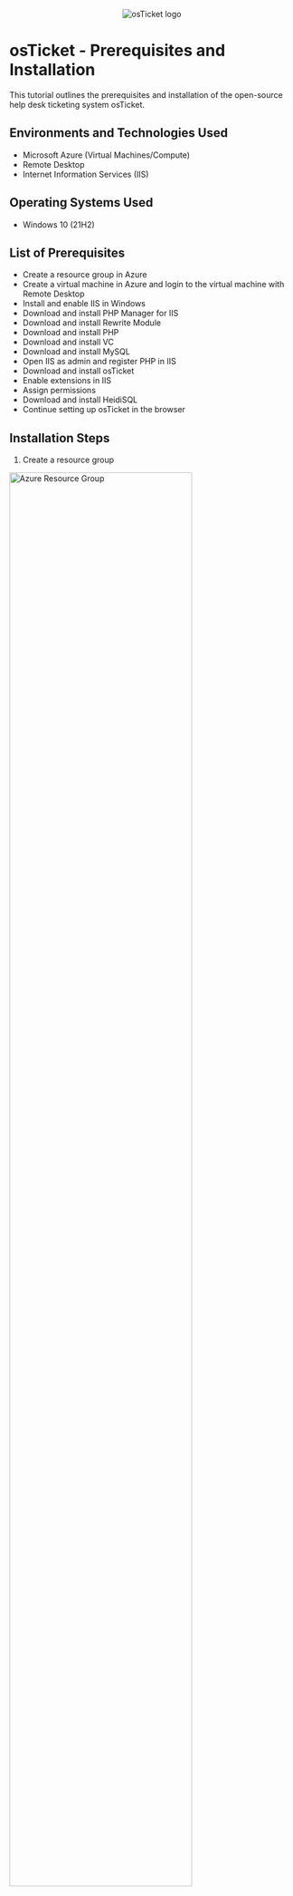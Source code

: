 <p align="center">
<img src="https://i.imgur.com/Clzj7Xs.png" alt="osTicket logo"/>
</p>

<h1>osTicket - Prerequisites and Installation</h1>
This tutorial outlines the prerequisites and installation of the open-source help desk ticketing system osTicket.<br />

<h2>Environments and Technologies Used</h2>

- Microsoft Azure (Virtual Machines/Compute)
- Remote Desktop
- Internet Information Services (IIS)

<h2>Operating Systems Used </h2>

- Windows 10</b> (21H2)

<h2>List of Prerequisites</h2>

- Create a resource group in Azure
- Create a virtual machine in Azure and login to the virtual machine with Remote Desktop
- Install and enable IIS in Windows
- Download and install PHP Manager for IIS
- Download and install Rewrite Module
- Download and install PHP
- Download and install VC
- Download and install MySQL
- Open IIS as admin and register PHP in IIS
- Download and install osTicket
- Enable extensions in IIS
- Assign permissions
- Download and install HeidiSQL
- Continue setting up osTicket in the browser

<h2>Installation Steps</h2>

1. Create a resource group
<p>
<img src="https://i.imgur.com/V8TZeti.png" height="80%" width="80%" alt="Azure Resource Group"/>
</p>
<br />

2. Create a virtual machine in Azure and login to the virtual machine with Remote Desktop
<p>
<img src="https://i.imgur.com/2ZWbJBS.png" height="80%" width="80%" alt="Azure Virtual Machine"/>
</p>
<br />

3. Install and enable IIS in Windows
<p>
<img src="https://i.imgur.com/WeFRJTS.png" height="80%" width="80%" alt="Install IIS"/>
</p>
<br />

4. Download and install PHP Manager for IIS
<p>
<img src="https://i.imgur.com/C3tvVjq.png" height="80%" width="80%" alt="PHP Manager IIS"/>
</p>
<br />

5. Download and install Rewrite Module
<p>
<img src="https://i.imgur.com/RRl6OYA.png" height="80%" width="80%" alt="Rewrite Module"/>
</p>
<br />

6. Download and install PHP
<p>
<img src="https://i.imgur.com/5PMeZy7.png" height="80%" width="80%" alt="Install PHP"/>
</p>
<br />

7. Download and install VC
<p>
<img src="https://i.imgur.com/GwpYlnN.png" height="80%" width="80%" alt="Install VC"/>
</p>
<br />

8. Download and install MySQL
<p>
<img src="https://i.imgur.com/pkF6J9I.png" height="80%" width="80%" alt="Install MySQL"/>
</p>
<br />

9. Open IIS as admin and register PHP in IIS
<p>
<img src="" height="80%" width="80%" alt="Register PHP"/>
</p>
<br />


10. Download and install osTicket
<p>
<img src="https://i.imgur.com/y95Zxee.png" height="80%" width="80%" alt="Downloading And Installing osTicket"/>
</p>
<br />


11. Enable extensions in IIS
<p>
<img src="https://i.imgur.com/NtrqzVc.png" height="80%" width="80%" alt="Enable IIS Extensions"/>
</p>
<br />

12. Assign permissions
